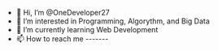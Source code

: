 - 👋 Hi, I’m @OneDeveloper27
- 👀 I’m interested in Programming, Algorythm, and Big Data
- 🌱 I’m currently learning Web Development
- 📫 How to reach me -------

<!---
OneDeveloper27/OneDeveloper27 is a ✨ special ✨ repository because its `README.md` (this file) appears on your GitHub profile.
You can click the Preview link to take a look at your changes.
--->
